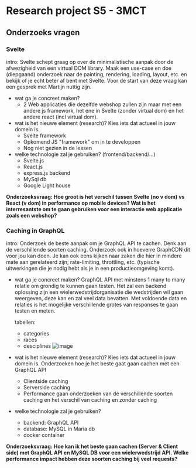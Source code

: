# Research project S5 - 3MCT

## Onderzoeks vragen

### Svelte

intro: Svelte schept graag op over de minimalistische aanpak door de afwezigheid van een virtual DOM library. Maak een use-case en doe (diepgaand) onderzoek naar de painting, rendering, loading, layout, etc. en bekijk of je echt beter af bent met Svelte. Voor de start van deze vraag kan een gesprek met Martijn nuttig zijn.

- wat ga je concreet maken? 
    - 2 Web applicaties die dezelfde webshop zullen zijn maar met een andere js framework, het ene in Svelte (zonder virtual dom) en het andere react (incl virtual dom). 
- wat is het nieuwe element (research)? Kies iets dat actueel in jouw domein is.
    - Svelte framework
    - Opkomend JS "framework" om in te developpen
    - Nog niet gezien in de lessen
- welke technologie zal je gebruiken?  (frontend/backend/...)  
    - Svelte.js
    - React.js
    - express.js backend 
    - MySql db
    - Google Light house

**Onderzoeksvraag: Hoe groot is het verschil tussen Svelte (no v dom) vs React (v dom) in performance op mobile devices? Wat is het interresantste om te gaan gebruiken voor een interactie web applicatie zoals een webshop?**

### Caching in GraphQL

intro: Onderzoek de beste aanpak om je GraphQL API te cachen. Denk aan de verschillende soorten caching. Onderzoek ook in hoeverre GraphCDN dit voor jou kan doen. Je kan ook eens kijken naar zaken die hier in mindere mate aan gerelateerd zijn; rate-limiting, throttling, etc. (typische uitwerkingen die je nodig hebt als je in een productieomgeving komt).

- wat ga je concreet maken?
    GraphQL API met minstens 1 many to many relatie om grondig te kunnen gaan testen. 
    Het zal een backend oplossing zijn een wielerwedstrijdorganisatie die wedstrijden wil gaan weergeven, deze kan en zal veel data bevatten.
    Met voldoende data en relaties is het mogelijke verschillende grotes van responses te gaan testen en meten.

    tabellen:
    - categories
    - races
    - desciplines
    ![image](https://user-images.githubusercontent.com/55786916/136651544-5a5379fb-8658-430d-9558-a2c30bdcba49.png)


- wat is het nieuwe element (research)? Kies iets dat actueel in jouw domein is.
    Onderzoeken hoe je het beste gaat gaan cachen met een GraphQL API
    - Clientside caching
    - Serverside caching
    - Performance gaan onderzoeken van de verschillende soorten caching en het verschil van caching en zonder caching

- welke technologie zal je gebruiken?
    - backend: GraphQL API
    - database: MySQL in Maria db
    - docker container 

**Onderzoeksvraag: Hoe kan ik het beste gaan cachen (Server & Client side) met GraphQL API en MySQL DB voor een wielerwedstrijd API. Welke performance impact hebben deze soorten caching bij veel requests?**


